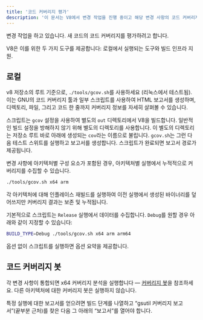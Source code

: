 ```yaml
---
title: '코드 커버리지 평가'
description: '이 문서는 V8에서 변경 작업을 진행 중이고 해당 변경 사항의 코드 커버리지를 평가하고자 할 때 해야 할 일을 설명합니다.'
---
```

변경 작업을 하고 있습니다. 새 코드의 코드 커버리지를 평가하려고 합니다.

V8은 이를 위한 두 가지 도구를 제공합니다: 로컬에서 실행되는 도구와 빌드 인프라 지원.

## 로컬

v8 저장소의 루트 기준으로, `./tools/gcov.sh`를 사용하세요 (리눅스에서 테스트됨). 이는 GNU의 코드 커버리지 툴과 일부 스크립트를 사용하여 HTML 보고서를 생성하며, 디렉토리, 파일, 그리고 코드 한 줄까지 커버리지 정보를 자세히 살펴볼 수 있습니다.

스크립트는 `gcov` 설정을 사용하여 별도의 `out` 디렉토리에서 V8을 빌드합니다. 일반적인 빌드 설정을 방해하지 않기 위해 별도의 디렉토리를 사용합니다. 이 별도의 디렉토리는 저장소 루트 바로 아래에 생성되는 `cov`라는 이름으로 불립니다. `gcov.sh`는 그런 다음 테스트 스위트를 실행하고 보고서를 생성합니다. 스크립트가 완료되면 보고서 경로가 제공됩니다.

변경 사항에 아키텍처별 구성 요소가 포함된 경우, 아키텍처별 실행에서 누적적으로 커버리지를 수집할 수 있습니다.

```bash
./tools/gcov.sh x64 arm
```

각 아키텍처에 대해 인플레이스 재빌드를 실행하여 이전 실행에서 생성된 바이너리를 덮어쓰지만 커버리지 결과는 보존 및 누적됩니다.

기본적으로 스크립트는 `Release` 실행에서 데이터를 수집합니다. `Debug`를 원할 경우 아래와 같이 지정할 수 있습니다:

```bash
BUILD_TYPE=Debug ./tools/gcov.sh x64 arm arm64
```

옵션 없이 스크립트를 실행하면 옵션 요약을 제공합니다.

## 코드 커버리지 봇

각 변경 사항이 통합되면 x64 커버리지 분석을 실행합니다 — [커버리지 봇](https://ci.chromium.org/p/v8/builders/luci.v8.ci/V8%20Linux64%20-%20gcov%20coverage)을 참조하세요. 다른 아키텍처에 대한 커버리지 봇은 실행하지 않습니다.

특정 실행에 대한 보고서를 얻으려면 빌드 단계를 나열하고 “gsutil 커버리지 보고서”(끝부분 근처)를 찾은 다음 그 아래의 “보고서”를 열어야 합니다.
